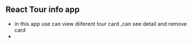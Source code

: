 ## React Tour info app

- in this app use can view diiferent tour card ,can see detail and remove card
-
